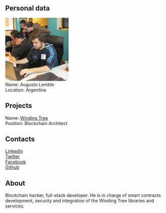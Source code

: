 ## Personal data
![augusto lemble photo](photo/augusto_lemble.jpg)  
Name:    Augusto Lemble   
Location: Argentina    
## Projects 
Name: [Winding Tree](../projects/winding_tree.md)  
Position: Blockchain Architect 
## Contacts
[LinkedIn](https://www.linkedin.com/in/augusto-lemble-812b47a0/)     
[Twitter](https://twitter.com/lembleaugusto)     
[Facebook](https://www.facebook.com/augusto8)  
[Github](https://github.com/nberger)  
## About
Blockchain hacker, full-stack developer. He is in charge of smart contracts development, security and integration of the Winding Tree libraries and services.
